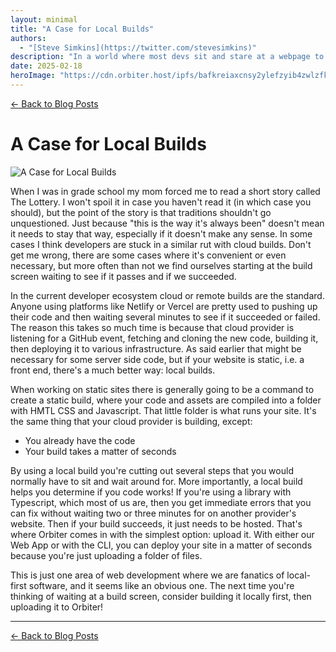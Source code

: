 ```yaml
---
layout: minimal
title: "A Case for Local Builds"
authors:
  - "[Steve Simkins](https://twitter.com/stevesimkins)"
description: "In a world where most devs sit and stare at a webpage to see if their code runs, we make a case for local builds"
date: 2025-02-18
heroImage: "https://cdn.orbiter.host/ipfs/bafkreiaxcnsy2ylefzyib4zwlzfk3lk2fkkjkms4vxxf3ljqbauyezuufm"
---
```


[← Back to Blog Posts](/blog)

# A Case for Local Builds

![A Case for Local Builds](https://cdn.orbiter.host/ipfs/bafkreiaxcnsy2ylefzyib4zwlzfk3lk2fkkjkms4vxxf3ljqbauyezuufm)

When I was in grade school my mom forced me to read a short story called The Lottery. I won't spoil it in case you haven't read it (in which case you should), but the point of the story is that traditions shouldn't go unquestioned. Just because "this is the way it's always been" doesn't mean it needs to stay that way, especially if it doesn't make any sense. In some cases I think developers are stuck in a similar rut with cloud builds. Don't get me wrong, there are some cases where it's convenient or even necessary, but more often than not we find ourselves starting at the build screen waiting to see if it passes and if we succeeded.

In the current developer ecosystem cloud or remote builds are the standard. Anyone using platforms like Netlify or Vercel are pretty used to pushing up their code and then waiting several minutes to see if it succeeded or failed. The reason this takes so much time is because that cloud provider is listening for a GitHub event, fetching and cloning the new code, building it, then deploying it to various infrastructure. As said earlier that might be necessary for some server side code, but if your website is static, i.e. a front end, there's a much better way: local builds.

When working on static sites there is generally going to be a command to create a static build, where your code and assets are compiled into a folder with HMTL CSS and Javascript. That little folder is what runs your site. It's the same thing that your cloud provider is building, except:

- You already have the code
- Your build takes a matter of seconds

By using a local build you're cutting out several steps that you would normally have to sit and wait around for. More importantly, a local build helps you determine if you code works! If you're using a library with Typescript, which most of us are, then you get immediate errors that you can fix without waiting two or three minutes for on another provider's website. Then if your build succeeds, it just needs to be hosted. That's where Orbiter comes in with the simplest option: upload it. With either our Web App or with the CLI, you can deploy your site in a matter of seconds because you're just uploading a folder of files.

This is just one area of web development where we are fanatics of local-first software, and it seems like an obvious one. The next time you're thinking of waiting at a build screen, consider building it locally first, then uploading it to Orbiter!

---

[← Back to Blog Posts](/blog)
